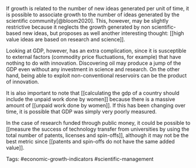 If growth is related to the number of new ideas generated per unit of time, it is possible to associate growth to the number of ideas generated by the scientific community[@bloom2020]. This, however, may be slightly restrictive because it neglects the growth generated by non scientific-based new ideas, but proposes as well another interesting thought: [[high value ideas are based on research and science]].  

Looking at GDP, however, has an extra complication, since it is susceptible to external factors (commodity price fluctuations, for example) that have nothing to do with innovation. Discovering oil may produce a jump of the GDP even without any investment in science and research. On the other hand, being able to exploit non-conventional reservoirs can be the product of innovation. 

It is also important to note that [[calculating the gdp of a country should include the unpaid work done by women]] because there is a massive amount of [[unpaid work done by women]]. If this has been changing over time, it is possible that GDP was simply very poorly measured. 

In the case of research funded through public money, it could be possible to [[measure the success of technology transfer from universities by using the total number of patents, licenses and spin-offs]], although it may not be the best metric since [[patents and spin-offs do not have the same added value]]. 

Tags: #economic-growth-indicators #scientific-management 